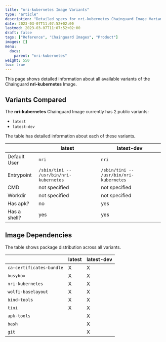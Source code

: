 ```yaml
---
title: "nri-kubernetes Image Variants"
type: "article"
description: "Detailed specs for nri-kubernetes Chainguard Image Variants"
date: 2023-03-07T11:07:52+02:00
lastmod: 2023-03-07T11:07:52+02:00
draft: false
tags: ["Reference", "Chainguard Images", "Product"]
images: []
menu:
  docs:
    parent: "nri-kubernetes"
weight: 550
toc: true
---
```


This page shows detailed information about all available variants of the Chainguard **nri-kubernetes** Image.

## Variants Compared
The **nri-kubernetes** Chainguard Image currently has 2 public variants: 

- `latest`
- `latest-dev`

The table has detailed information about each of these variants.

|              | latest                                  | latest-dev                              |
|--------------|-----------------------------------------|-----------------------------------------|
| Default User | `nri`                                   | `nri`                                   |
| Entrypoint   | `/sbin/tini -- /usr/bin/nri-kubernetes` | `/sbin/tini -- /usr/bin/nri-kubernetes` |
| CMD          | not specified                           | not specified                           |
| Workdir      | not specified                           | not specified                           |
| Has apk?     | no                                      | yes                                     |
| Has a shell? | yes                                     | yes                                     |

## Image Dependencies
The table shows package distribution across all variants.

|                          | latest | latest-dev |
|--------------------------|--------|------------|
| `ca-certificates-bundle` | X      | X          |
| `busybox`                | X      | X          |
| `nri-kubernetes`         | X      | X          |
| `wolfi-baselayout`       | X      | X          |
| `bind-tools`             | X      | X          |
| `tini`                   | X      | X          |
| `apk-tools`              |        | X          |
| `bash`                   |        | X          |
| `git`                    |        | X          |

